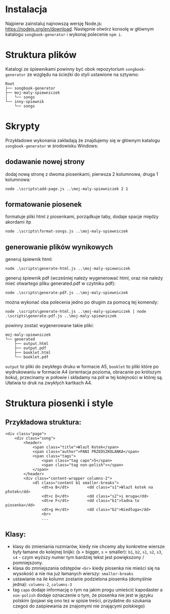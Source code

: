 # Instalacja
Najpierw zainstaluj najnowszą wersję Node.js: https://nodejs.org/en/download. Następnie otwórz konsolę w głównym katalogu `songbook-generator` i wykonaj polecenie `npm i`.

# Struktura plików
Katalogi ze śpiewnikami powinny być obok repozytorium `songbook-generator` ze względu na ścieżki do styli ustawione na sztywno:
```
Root
├── songbook-generator
├── moj-maly-spiewniczek
│   └── songs
└── inny-spiewnik
    └── songs
```

# Skrypty
Przykładowe wykonania zakładają że znajdujemy się w głównym katalogu `songbook-generator` w środowisku Windows:

## dodawanie nowej strony
dodaj nową stronę z dwoma piosenkami, pierwsza 2 kolumnowa, druga 1 kolumnowa:
```
node .\scripts\add-page.js ..\moj-maly-spiewniczek 2 1
```

## formatowanie piosenek
formatuje pliki html z piosenkami, porządkuje taby, dodaje spacje między akordami itp
```
node .\scripts\format-songs.js ..\moj-maly-spiewniczek
```

## generowanie plików wynikowych
generuj śpiewnik html:
```
node .\scripts\generate-html.js ..\moj-maly-spiewniczek
```

generuj śpiewnik pdf (wcześniej należy wygenerować html, oraz nie należy mieć otwartego pliku generated.pdf w czytniku pdf):
```
node .\scripts\generate-pdf.js ..\moj-maly-spiewniczek
```

można wykonać oba polecenia jedno po drugim za pomocą tej komendy:
```
node .\scripts\generate-html.js ..\moj-maly-spiewniczek | node .\scripts\generate-pdf.js ..\moj-maly-spiewniczek
```

powinny zostać wygenerowane takie pliki:
```
moj-maly-spiewniczek
└── generated
    ├── output.html
    ├── output.pdf
    ├── booklet.html
    └── booklet.pdf
```
`output` to pliki do zwykłego druku w formacie A5, `booklet` to pliki które po wydrukowaniu w formacie A4 (orientacja pozioma, obracanie po krótszym boku), przecinamy w połowie i składamy na pół w tej kolejności w której są. Ułatwia to druk na zwykłych kartkach A4.

# Struktura piosenki i style

## Przykładowa struktura:
```
<div class="page">
    <div class="song">
        <header>
            <span class="title">Wlazł Kotek</span>
            <span class="author">PANI PRZEDSZKOLANKA</span>
            <span class="tags">
                <span class="tag capo">5</span>
                <span class="tag non-polish"></span>
            </span>
        </header>
        <div class="content-wrapper columns-2">
            <dl class="content b1 smaller-breaks">
                <dt>a B</dt>		<dd class="s1">Wlazł kotek na płotek</dd>
                <dt>c D</dt>		<dd class="s2">i mruga</dd>
                <dt>e F</dt>		<dd class="b1">ładna to piosenka</dd>
                <dt>g H</dt>		<dd class="b2">Niedługa</dd>
                <br>
                ...
```
## Klasy:
* klasy do zmieniania rozmiarów, kiedy nie chcemy aby konkretne wiersze były łamane do kolejnej linijki: (`b` = bigger, `s` = smaller): `b1`, `b2`, `s1`, `s2`, `s3`, `s4` - czym wyższy numer tym bardziej tekst jest powiększony / pomniejszony.
* klasa do zmniejszania odstępów `<br>` kiedy piosenka nie mieści się na wysokość a nie ma już łamanych wierszy: `smaller-breaks`
* ustawianie na ile kolumn zostanie podzielona piosenka (domyślnie jedna): `columns-2`, `columns-3`
* tag `capo` dodaje informację o tym na jakim progu umieścić kapodaster a `non-polish` dodaje oznaczenie o tym, że piosenka nie jest w języku polskim (pojawi się ono tez w spisie treści, przydatne do szukania czegoś do zaśpiewania ze znajomymi nie znającymi polskiego)